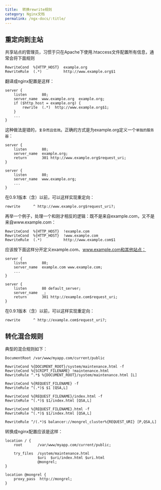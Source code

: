 ```yaml
---
title:  转换rewrite规则
category: Nginx文档
permalink: /ngx-docs/:title/
---
```


## 重定向到主站
共享站点的管理员，习惯于只在Apache下使用.htaccess文件配置所有信息，通常会将下面规则

    RewriteCond  %{HTTP_HOST}  example.org
    RewriteRule  (.*)          http://www.example.org$1

翻译成nginx配置是这样：

    server {
        listen       80;
        server_name  www.example.org  example.org;
        if ($http_host = example.org) {
            rewrite  (.*)  http://www.example.org$1;
        }
        ...
    }

这种做法是错的，`复杂而且低效`。正确的方式是为example.org定义一个`单独的服务器`：

    server {
        listen       80;
        server_name  example.org;
        return       301 http://www.example.org$request_uri;
    }

    server {
        listen       80;
        server_name  www.example.org;
        ...
    }

在0.9.1版本（含）以前，可以这样实现重定向：

    rewrite      ^ http://www.example.org$request_uri?;

再举一个例子，处理一个和刚才相反的逻辑：既不是来自example.com，又不是来自www.example.com：

    RewriteCond  %{HTTP_HOST}  !example.com
    RewriteCond  %{HTTP_HOST}  !www.example.com
    RewriteRule  (.*)          http://www.example.com$1

应该按下面这样分开定义example.com、www.example.com和其他站点：

    server {
        listen       80;
        server_name  example.com www.example.com;
        ...
    }

    server {
        listen       80 default_server;
        server_name  _;
        return       301 http://example.com$request_uri;
    }

在0.9.1版本（含）以前，可以这样实现重定向：

    rewrite      ^ http://example.com$request_uri?;

## 转化混合规则

典型的混合规则如下：

    DocumentRoot /var/www/myapp.com/current/public

    RewriteCond %{DOCUMENT_ROOT}/system/maintenance.html -f
    RewriteCond %{SCRIPT_FILENAME} !maintenance.html
    RewriteRule ^.*$ %{DOCUMENT_ROOT}/system/maintenance.html [L]

    RewriteCond %{REQUEST_FILENAME} -f
    RewriteRule ^(.*)$ $1 [QSA,L]

    RewriteCond %{REQUEST_FILENAME}/index.html -f
    RewriteRule ^(.*)$ $1/index.html [QSA,L]

    RewriteCond %{REQUEST_FILENAME}.html -f
    RewriteRule ^(.*)$ $1/index.html [QSA,L]

    RewriteRule ^/(.*)$ balancer://mongrel_cluster%{REQUEST_URI} [P,QSA,L]

转换成nginx配置应该是这样：

    location / {
        root       /var/www/myapp.com/current/public;

        try_files  /system/maintenance.html
                   $uri  $uri/index.html $uri.html
                   @mongrel;
    }

    location @mongrel {
        proxy_pass  http://mongrel;
    }

